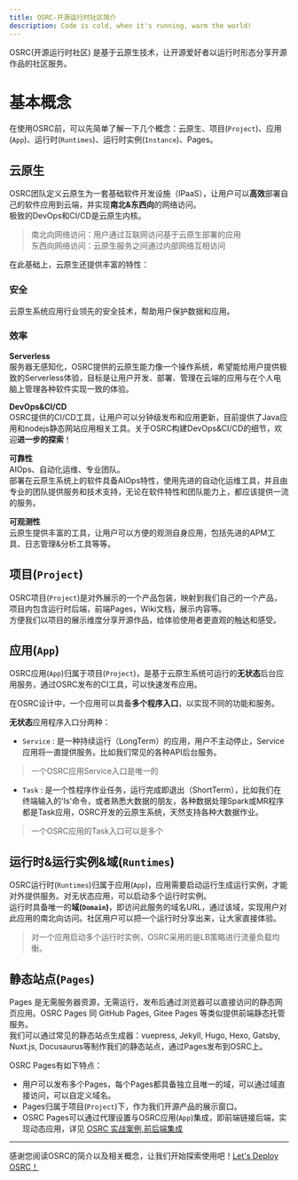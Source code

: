 ```yaml
---
title: OSRC-开源运行时社区简介
description: Code is cold, when it's running, warm the world!
---
```


OSRC(开源运行时社区) 是基于云原生技术，让开源爱好者以运行时形态分享开源作品的社区服务。  

# 基本概念

在使用OSRC前，可以先简单了解一下几个概念：云原生、项目(`Project`)、应用(`App`)、运行时(`Runtimes`)、运行时实例(`Instance`)、Pages。

## 云原生

OSRC团队定义云原生为一套基础软件开发设施（IPaaS），让用户可以**高效**部署自己的软件应用到云端，并实现**南北&东西向**的网络访问。   
极致的DevOps和CI/CD是云原生内核。

> 南北向网络访问：用户通过互联网访问基于云原生部署的应用    
> 东西向网络访问：云原生服务之间通过内部网络互相访问

在此基础上，云原生还提供丰富的特性：

### 安全    
云原生系统应用行业领先的安全技术，帮助用户保护数据和应用。

### 效率     
**Serverless**     
服务器无感知化，OSRC提供的云原生能力像一个操作系统，希望能给用户提供极致的Serverless体验，目标是让用户开发、部署、管理在云端的应用与在个人电脑上管理各种软件实现一致的体验。  
  
**DevOps&CI/CD**   
OSRC提供的CI/CD工具，让用户可以分钟级发布和应用更新，目前提供了Java应用和nodejs静态网站应用相关工具。关于OSRC构建DevOps&CI/CD的细节，欢迎**进一步的探索**！

**可靠性**  
AIOps、自动化运维、专业团队。       
部署在云原生系统上的软件具备AIOps特性，使用先进的自动化运维工具，并且由专业的团队提供服务和技术支持，无论在软件特性和团队能力上，都应该提供一流的服务。

**可观测性**   
云原生提供丰富的工具，让用户可以方便的观测自身应用，包括先进的APM工具、日志管理&分析工具等等。  

## 项目(`Project`)   

OSRC项目(`Project`)是对外展示的一个产品包装，映射到我们自己的一个产品，项目内包含运行时后端，前端Pages，Wiki文档，展示内容等。  
方便我们以项目的展示维度分享开源作品，给体验使用者更直观的触达和感受。    

## 应用(`App`)   

OSRC应用(`App`)归属于项目(`Project`)，是基于云原生系统可运行的**无状态**后台应用服务，通过OSRC发布的CI工具，可以快速发布应用。   

在OSRC设计中，一个应用可以具备**多个程序入口**，以实现不同的功能和服务。  

**无状态**应用程序入口分两种：

- `Service` :  是一种持续运行（LongTerm）的应用，用户不主动停止，Service应用将一直提供服务。比如我们常见的各种API后台服务。

> 一个OSRC应用Service入口是唯一的

- `Task` : 是一个性程序作业任务，运行完成即退出（ShortTerm），比如我们在终端输入的'ls'命令，或者熟悉大数据的朋友，各种数据处理Spark或MR程序都是Task应用，OSRC开发的云原生系统，天然支持各种大数据作业。    

> 一个OSRC应用的Task入口可以是多个

## 运行时&运行实例&域(`Runtimes`)  

OSRC运行时(`Runtimes`)归属于应用(`App`)，应用需要启动运行生成运行实例，才能对外提供服务。对无状态应用，可以启动多个运行时实例。    
运行时具备唯一的**域(`Domain`)**，即访问此服务的域名URL，通过该域，实现用户对此应用的南北向访问。社区用户可以把一个运行时分享出来，让大家直接体验。     

> 对一个应用启动多个运行时实例，OSRC采用的是LB策略进行流量负载均衡。

## 静态站点(`Pages`)

Pages 是无需服务器资源，无需运行，发布后通过浏览器可以直接访问的静态网页应用。OSRC Pages 同 GitHub Pages, Gitee Pages 等类似提供前端静态托管服务。    
我们可以通过常见的静态站点生成器：vuepress, Jekyll, Hugo, Hexo, Gatsby, Nuxt.js, Docusaurus等制作我们的静态站点，通过Pages发布到OSRC上。  
  
OSRC Pages有如下特点：

- 用户可以发布多个Pages，每个Pages都具备独立且唯一的域，可以通过域直接访问，可以自定义域名。
- Pages归属于项目(`Project`)下，作为我们开源产品的展示窗口。  
- OSRC Pages可以通过代理设置与OSRC应用(`App`)集成，即前端链接后端，实现动态应用，详见 [OSRC 实战案例,前后端集成](/osrc-pages.html)  

----

感谢您阅读OSRC的简介以及相关概念，让我们开始探索使用吧！[Let's Deploy OSRC！](/osrc-app.html)
